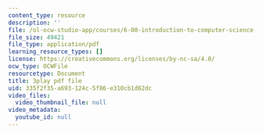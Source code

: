 ```yaml
---
content_type: resource
description: ''
file: /ol-ocw-studio-app/courses/6-00-introduction-to-computer-science-and-programming-fall-2008/335f2f35a693124c5f86e310cb1d62dc_hVHqs38fPe8.pdf
file_size: 49421
file_type: application/pdf
learning_resource_types: []
license: https://creativecommons.org/licenses/by-nc-sa/4.0/
ocw_type: OCWFile
resourcetype: Document
title: 3play pdf file
uid: 335f2f35-a693-124c-5f86-e310cb1d62dc
video_files:
  video_thumbnail_file: null
video_metadata:
  youtube_id: null
---
```

